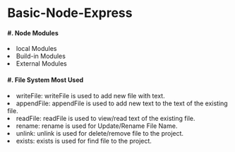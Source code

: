# Basic-Node-Express

<h4>#. Node Modules</h4>
<li>local Modules</li>
<li>Build-in Modules</li>
<li>External Modules</li>

<h4>#. File System Most Used</h4>
<li>writeFile: writeFile is used to add new file with text.</li>
<li>appendFile: appendFile is used to add new text to the text of the existing file.</li>
<li>readFile: readFile is used to view/read text of the existing file.</li>
<li>rename: rename is used for Update/Rename File Name.</li>
<li>unlink: unlink is used for delete/remove file to the project.</li>
<li>exists: exists is used for find file to the project.</li>
